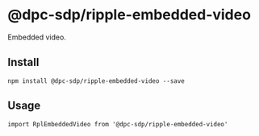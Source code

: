 # @dpc-sdp/ripple-embedded-video

Embedded video.

## Install
`npm install @dpc-sdp/ripple-embedded-video --save`

## Usage
```
import RplEmbeddedVideo from '@dpc-sdp/ripple-embedded-video'

```
